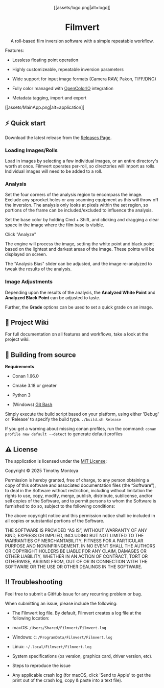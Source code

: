 <div align="center">

[[assets/logo.png|alt=logo]]

# Filmvert

A roll-based film inversion software with a simple repeatable workflow.
</div>
Features:

- Lossless floating point operation

- Highly customizeable, repeatable inversion parameters

- Wide support for input image formats (Camera RAW, Pakon, TIFF/DNG)

- Fully color managed with [OpenColorIO](https://github.com/AcademySoftwareFoundation/OpenColorIO) integration

- Metadata tagging, import and export

[[assets/MainApp.png|alt=application]]

## ⚡️ Quick start
Download the latest release from the [Releases Page](https://github.com/montoyatim01/Filmvert/releases).

### Loading Images/Rolls
Load in images by selecting a few individual images, or an entire directory's worth at once. Filmvert operates per-roll, so directories will import as rolls. Individual images will need to be added to a roll.

### Analysis
Set the four corners of the analysis region to encompass the image. Exclude any sprocket holes or any scanning equipment as this will throw off the inversion. The analysis only looks at pixels within the set region, so portions of the frame can be included/excluded to influence the analysis.

Set the base color by holding Cmd + Shift, and clicking and dragging a clear space in the image where the film base is visible.

Click "Analyze"

The engine will process the image, setting the white point and black point based on the lightest and darkest areas of the image. These points will be displayed on screen.

The "Analysis Bias" slider can be adjusted, and the image re-analyzed to tweak the results of the analysis.

### Image Adjustments
Depending upon the results of the analysis, the **Analyzed White Point** and **Analyzed Black Point** can be adjusted to taste.

Further, the **Grade** options can be used to set a quick grade on an image.


## 📖 Project Wiki

For full documentation on all features and workflows, take a look at the project wiki.

## 🚚 Building from source
**Requirements**

- Conan 1.66.0

- Cmake 3.18 or greater

- Python 3

- (Windows) [Git Bash](https://gitforwindows.org/)

Simply execute the build script based on your platform, using either 'Debug' or 'Release' to specify the build type.
```./build.sh Release```

If you get a warning about missing conan profiles, run the command:
```conan profile new default --detect```
to generate default profiles

## ⚠️ License
The application is licensed under the [MIT License](https://opensource.org/licenses/MIT):

Copyright &copy; 2025 Timothy Montoya

Permission is hereby granted, free of charge, to any person obtaining a copy of this software and associated documentation files (the “Software”), to deal in the Software without restriction, including without limitation the rights to use, copy, modify, merge, publish, distribute, sublicense, and/or sell copies of the Software, and to permit persons to whom the Software is furnished to do so, subject to the following conditions:

The above copyright notice and this permission notice shall be included in all copies or substantial portions of the Software.

THE SOFTWARE IS PROVIDED “AS IS”, WITHOUT WARRANTY OF ANY KIND, EXPRESS OR IMPLIED, INCLUDING BUT NOT LIMITED TO THE WARRANTIES OF MERCHANTABILITY, FITNESS FOR A PARTICULAR PURPOSE AND NONINFRINGEMENT. IN NO EVENT SHALL THE AUTHORS OR COPYRIGHT HOLDERS BE LIABLE FOR ANY CLAIM, DAMAGES OR OTHER LIABILITY, WHETHER IN AN ACTION OF CONTRACT, TORT OR OTHERWISE, ARISING FROM, OUT OF OR IN CONNECTION WITH THE SOFTWARE OR THE USE OR OTHER DEALINGS IN THE SOFTWARE.

## ‼️ Troubleshooting
Feel free to submit a GitHub issue for any recurring problem or bug.

When submitting an issue, please include the following:
- The Filmvert log file.
By default, Filmvert creates a log file at the following location:
- macOS: ```/Users/Shared/Filmvert/Filmvert.log```
- Windows: ```C:/ProgramData/Filmvert/Filmvert.log```
- Linux: ```~/.local/Filmvert/Filmvert.log```

- System specifications (os version, graphics card, driver version, etc).

- Steps to reproduce the issue

- Any applicable crash log (for macOS, click 'Send to Apple' to get the print out of the crash log, copy & paste into a text file).

